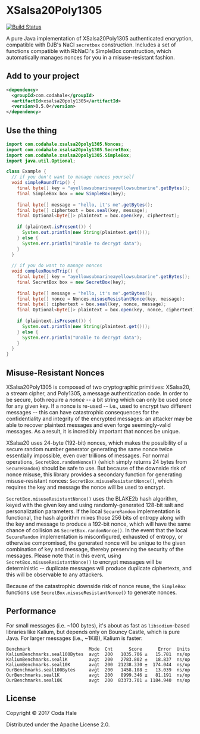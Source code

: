# XSalsa20Poly1305

[![Build Status](https://secure.travis-ci.org/codahale/xsalsa20poly1305.svg)](http://travis-ci.org/codahale/xsalsa20poly1305)

A pure Java implementation of XSalsa20Poly1305 authenticated encryption, compatible with DJB's NaCl
`secretbox` construction. Includes a set of functions compatible with RbNaCl's SimpleBox
construction, which automatically manages nonces for you in a misuse-resistant fashion.

## Add to your project

```xml
<dependency>
  <groupId>com.codahale</groupId>
  <artifactId>xsalsa20poly1305</artifactId>
  <version>0.5.0</version>
</dependency>
```

## Use the thing

```java
import com.codahale.xsalsa20poly1305.Nonces;
import com.codahale.xsalsa20poly1305.SecretBox;
import com.codahale.xsalsa20poly1305.SimpleBox;
import java.util.Optional;

class Example {
  // if you don't want to manage nonces yourself
  void simpleRoundTrip() {
    final byte[] key = "ayellowsubmarineayellowsubmarine".getBytes();
    final SimpleBox box = new SimpleBox(key);
        
    final byte[] message = "hello, it's me".getBytes();
    final byte[] ciphertext = box.seal(key, message);
    final Optional<byte[]> plaintext = box.open(key, ciphertext);
  
    if (plaintext.isPresent()) {
      System.out.println(new String(plaintext.get()));
    } else {
      System.err.println("Unable to decrypt data"); 
    }
  }
    
  // if you do want to manage nonces
  void complexRoundTrip() {
    final byte[] key = "ayellowsubmarineayellowsubmarine".getBytes();
    final SecretBox box = new SecretBox(key);
        
    final byte[] message = "hello, it's me".getBytes();
    final byte[] nonce = Nonces.misuseResistantNonce(key, message);
    final byte[] ciphertext = box.seal(key, nonce, message);
    final Optional<byte[]> plaintext = box.open(key, nonce, ciphertext);
    
    if (plaintext.isPresent()) {
      System.out.println(new String(plaintext.get()));
    } else {
      System.err.println("Unable to decrypt data"); 
    }
  }
}
```
## Misuse-Resistant Nonces

XSalsa20Poly1305 is composed of two cryptographic primitives: XSalsa20, a stream cipher, and
Poly1305, a message authentication code. In order to be secure, both require a _nonce_ -- a bit
string which can only be used once for any given key. If a nonce is re-used -- i.e., used to encrypt
two different messages -- this can have catastrophic consequences for the confidentiality and
integrity of the encrypted messages: an attacker may be able to recover plaintext messages and even
forge seemingly-valid messages. As a result, it is incredibly important that nonces be unique.

XSalsa20 uses 24-byte (192-bit) nonces, which makes the possibility of a secure random number
generator generating the same nonce twice essentially impossible, even over trillions of messages.
For normal operations, `SecretBox.randomNonce()` (which simply returns 24 bytes from `SecureRandom`)
should be safe to use. But because of the downside risk of nonce misuse, this library provides a
secondary function for generating misuse-resistant nonces: `SecretBox.misuseResistantNonce()`, which
requires the key and message the nonce will be used to encrypt.

`SecretBox.misuseResistantNonce()` uses the BLAKE2b hash algorithm, keyed with the given key and
using randomly-generated 128-bit salt and personalization parameters. If the local `SecureRandom`
implementation is functional, the hash algorithm mixes those 256 bits of entropy along with the key
and message to produce a 192-bit nonce, which will have the same chance of collision as
`SecretBox.randomNonce()`. In the event that the local `SecureRandom` implementation is
misconfigured, exhausted of entropy, or otherwise compromised, the generated nonce will be unique to
the given combination of key and message, thereby preserving the security of the messages. Please
note that in this event, using `SecretBox.misuseResistantNonce()` to encrypt messages will be
deterministic -- duplicate messages will produce duplicate ciphertexts, and this will be observable
to any attackers.

Because of the catastrophic downside risk of nonce reuse, the `SimpleBox` functions use
`SecretBox.misuseResistantNonce()` to generate nonces.

## Performance

For small messages (i.e. ~100 bytes), it's about as fast as `libsodium`-based libraries like Kalium,
but depends only on Bouncy Castle, which is pure Java. For larger messages (i.e., ~1KiB), Kalium is
faster:

```
Benchmark                      Mode  Cnt      Score      Error  Units
KaliumBenchmarks.seal100Bytes  avgt  200   1035.706 ±   15.781  ns/op
KaliumBenchmarks.seal1K        avgt  200   2783.802 ±   18.837  ns/op
KaliumBenchmarks.seal10K       avgt  200  21238.330 ±  174.044  ns/op
OurBenchmarks.seal100Bytes     avgt  200   1458.108 ±   13.039  ns/op
OurBenchmarks.seal1K           avgt  200   8999.346 ±   81.191  ns/op
OurBenchmarks.seal10K          avgt  200  83373.701 ± 1184.940  ns/op
```
## License

Copyright © 2017 Coda Hale

Distributed under the Apache License 2.0.

